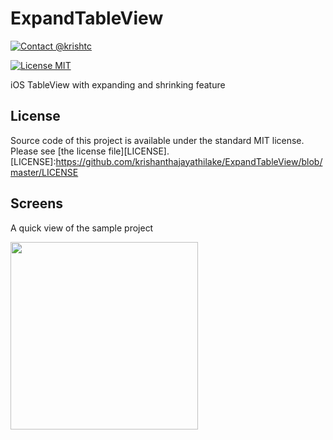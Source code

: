 # ExpandTableView

[![Contact @krishtc](https://img.shields.io/badge/license-MIT-blue.svg?style=flat)](https://twitter.com/krishtc)

[![License MIT](https://img.shields.io/badge/license-MIT-blue.svg?style=flat)](https://github.com/michalkonturek/GraphKit/blob/master/LICENSE)

iOS TableView with expanding and shrinking feature

## License

Source code of this project is available under the standard MIT license. Please see [the license file][LICENSE].
[LICENSE]:https://github.com/krishanthajayathilake/ExpandTableView/blob/master/LICENSE

## Screens

A quick view of the sample project

<img src="https://github.com/krishanthajayathilake/ExpandTableView/blob/master/images/ScreenShot.png" width="300" />
